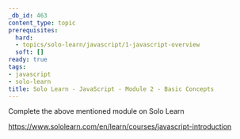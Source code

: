 ```yaml
---
_db_id: 463
content_type: topic
prerequisites:
  hard:
  - topics/solo-learn/javascript/1-javascript-overview
  soft: []
ready: true
tags:
- javascript
- solo-learn
title: Solo Learn - JavaScript - Module 2 - Basic Concepts
---
```


Complete the above mentioned module on Solo Learn

https://www.sololearn.com/en/learn/courses/javascript-introduction